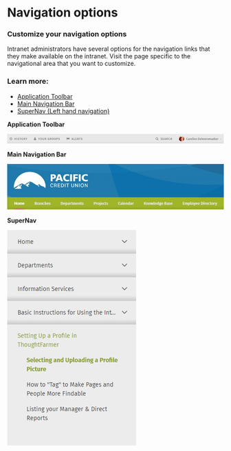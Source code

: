 # Navigation options

### Customize your navigation options

Intranet administrators have several options for the navigation links that they make available on the intranet. Visit the page specific to the navigational area that you want to customize.

### Learn more:

* [Application Toolbar](../../../using-thoughtfarmer/basic-features/application-toolbar.md)
* [Main Navigation Bar](main-navigation-bar.md)
* [SuperNav \(Left hand navigation\)](supernav-setting.md)

**Application Toolbar**

![](../../../.gitbook/assets/1%20%2867%29.png)

**Main Navigation Bar**

![](../../../.gitbook/assets/asd%20%281%29.jpg)

**SuperNav**

![](../../../.gitbook/assets/aaa%20%283%29.jpg)



